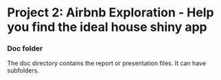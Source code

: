 # Project 2: Airbnb Exploration - Help you find the ideal house shiny app

### Doc folder

The doc directory contains the report or presentation files. It can have subfolders.  
